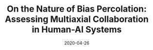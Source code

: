 ---
title: "On the Nature of Bias Percolation: Assessing Multiaxial Collaboration in Human-AI Systems"
external_link: /publication/2020-chiworkshop-bias/paper.pdf
authors:
- <span style="color:white">Andi Peng</span>
- Besmira Nushi
- Kori Inkpen
- Emre Kiciman
- Ece Kamar
date: "2020-04-26"
doi: ""

# Schedule page publish date (NOT publication's date).
publishDate: "2017-01-01T00:00:00Z"

# Publication type.
# Legend: 0 = Uncategorized; 1 = Conference paper; 2 = Workshop paper; 3 = Journal article;
# 4 = Preprint / Working Paper; 5 = Technical Report; 6 = Book; 7 = Book section;
# 8 = Thesis; 9 = Patent
publication_types: ["2"]

# Publication name and optional abbreviated publication name.
publication:
publication_short:

abstract:

# Summary. An optional shortened abstract.
summary: CHI Workshop on Human-Centered Approaches to Fair and Responsible AI, 2020 <span style="color:orange">(oral)</span>

tags:
#- Source Themes
- Workshop
featured: false

links:
url_pdf: '/publication/2020-chiworkshop-bias/paper.pdf'
url_code: ''
url_dataset: ''
url_poster: ''
url_project: ''
url_slides: 'slides.pdf'
url_source: ''
url_video: ''

# Featured image
# To use, add an image named `featured.jpg/png` to your page's folder. 
image:
  caption: ""
  focal_point: ""
  preview_only: false

# Associated Projects (optional).
#   Associate this publication with one or more of your projects.
#   Simply enter your project's folder or file name without extension.
#   E.g. `internal-project` references `content/project/internal-project/index.md`.
#   Otherwise, set `projects: []`.
projects: []

# Slides (optional).
#   Associate this publication with Markdown slides.
#   Simply enter your slide deck's filename without extension.
#   E.g. `slides: "example"` references `content/slides/example/index.md`.
#   Otherwise, set `slides: ""`.
slides: ""
---